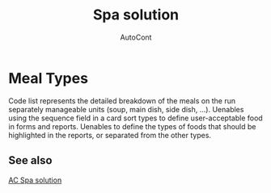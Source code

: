 ﻿---
    title: "Spa solution"
    author: AutoCont
    ms.date: 04/30/2018
    ms.topic: article
    ms.prod: dynamics-nav-2017
    ms.contentlocale: en
    ms.lasthandoff: 04/30/2018
---

# Meal Types

Code list represents the detailed breakdown of the meals on the run separately manageable units (soup, main dish, side dish, ...). Uenables using the sequence field in a card sort types to define user-acceptable food in forms and reports. Uenables to define the types of foods that should be highlighted in the reports, or separated from the other types. 


## <a name="see-also"></a>See also
[AC Spa solution](ac-spa-solution.md)
